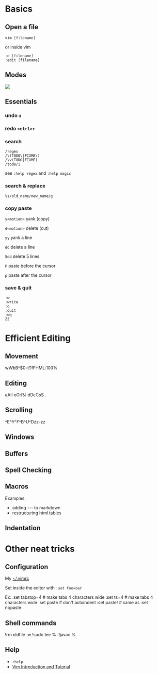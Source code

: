 Basics
======

Open a file
-----------

    vim [filename]

or inside vim

    :e [filename]
    :edit [filename]

Modes
-----

[![](../../raw/master/modes.png)](http://blog.interlinked.org/tutorials/vim_tutorial.html)

Essentials
----------

### undo `u`

### redo `<ctrl>r`

### search
    /regex
    /\(TODO\|FIXME\)
    /\v(TODO|FIXME)
    /todo/i

see `:help regex` and `:help magic`

### search & replace
    %s/old_name/new_name/g

### copy paste
`y<motion>` yank (copy)

`d<motion>` delete (cut)

`yy` yank a line

`dd` delete a line

`5dd` delete 5 lines

`P` paste before the cursor

`p` paste after the cursor

### save & quit
    :w
    :write
    :q
    :quit
    :wq
    ZZ

Efficient Editing
=================

Movement
--------

wWbB^$0<enter>-tTfFHML:100%

Editing
-------

aAiI
oOrRJ
dDcCsS
.

Scrolling
---------

^E^Y^F^B^U^Dz<enter>z-zz

Windows
-------

Buffers
-------

Spell Checking
--------------

Macros
------

Examples:
* adding --- to markdown
* restructuring html tables

Indentation
-----------

Other neat tricks
=================

Configuration
-------------

My [~/.vimrc](.vimrc)

Set inside the editor with `:set foo=bar`

Ex:
    :set tabstop=4 # make tabs 4 characters wide
    :set ts=4      # make tabs 4 characters wide
    :set paste     # don't autoindent
    :set paste!    # same as :set nopaste

Shell commands
--------------

!rm oldfile
:w !sudo tee %
:!javac %

Help
----

* `:help`
* [Vim Introduction and Tutorial](http://blog.interlinked.org/tutorials/vim_tutorial.html)


